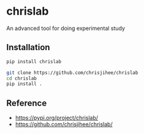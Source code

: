 # chrislab

An advanced tool for doing experimental study

## Installation

```bash
pip install chrislab
```

```bash
git clone https://github.com/chrisjihee/chrislab
cd chrislab
pip install .
```

## Reference

- https://pypi.org/project/chrislab/
- https://github.com/chrisjihee/chrislab/
